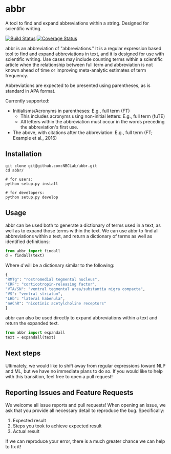 # abbr

A tool to find and expand abbreviations within a string. Designed for scientific writing.

[![Build Status](https://travis-ci.org/NBCLab/abbreviations.svg?branch=master)](https://travis-ci.org/NBCLab/abbreviations) [![Coverage Status](https://coveralls.io/repos/github/NBCLab/abbreviations/badge.svg?branch=master)](https://coveralls.io/github/NBCLab/abbreviations?branch=master)

abbr is an abbreviation of "abbreviations." It is a regular expression based tool to find and expand abbreviations in text, and it is designed for use with scientific writing.
Use cases may include counting terms within a scientific article when the relationship between full term and abbreviation is not known ahead of time or improving meta-analytic estimates of term frequency.

Abbreviations are expected to be presented using parentheses, as is standard in APA format.

Currently supported:
- Initialisms/Acronyms in parentheses: E.g., full term (FT)
  - This includes acronyms using non-initial letters: E.g., full term (fuTE)
  - All letters within the abbreviation must occur in the words preceding the abbreviation's first use.
- The above, with citations after the abbreviation: E.g., full term (FT; Example et al., 2016)


## Installation
```shell
git clone git@github.com:NBCLab/abbr.git
cd abbr/

# for users:
python setup.py install

# for developers:
python setup.py develop
```

## Usage
abbr can be used both to generate a dictionary of terms used in a text, as well as to expand those terms within the text. We can use abbr to find all abbreviations within a text, and return a dictionary of terms as well as identified definitions:
```python
from abbr import findall
d = findall(text)
```

Where *d* will be a dictionary similar to the following:
```python
{
"RMTg": "rostromedial tegmental nucleus",
"CRF": "corticotropin-releasing factor",
"VTA/SN": "ventral tegmental area/substantia nigra compacta",
"VS": "ventral striatum",
"LHb": "lateral habenula",
"nAChR": "nicotinic acetylcholine receptors"
}
```

abbr can also be used directly to expand abbreviations within a text and return the expanded text.
```python
from abbr import expandall
text = expandall(text)
```

## Next steps
Ultimately, we would like to shift away from regular expressions toward NLP and ML, but we have no immediate plans to do so. If you would like to help with this transition, feel free to open a pull request!

## Reporting Issues and Feature Requests
We welcome all issue reports and pull requests! When opening an issue, we ask that you provide all necessary detail to reproduce the bug. Specifically:

1. Expected result
2. Steps you took to achieve expected result
3. Actual result

If we can reproduce your error, there is a much greater chance we can help to fix it!
